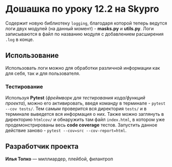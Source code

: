# Дошашка по уроку 12.2 на Skypro
Содержит новую библиотеку `logging`, благодаря которой теперь ведутся логи двух модулей (на данный момент) - 
**masks.py** и **utils.py**. Логи записываются в файл по названию модуля с добавлением расширения `.log` в конце.

## Использование
Использовать логи можно для обработки различной информации как для себя, так и для пользователя.

### Тестирование
Используя **Pytest** (_фреймворк для тестирования кода/функций проекта_), можно его активировать, введя команду в
терминале - `pytest --cov tests/`. Тем самым проверится вся директория `tests/` и в терминале выведется вся информация
о них. Также можно заглянуть в директорию `htmlcov/` и обнаружить там файл `index.html`, в котором уже
продемонстрированы весь **code coverage** тестов. Запустить данное действие заново - 
`pytest --cov=src --cov-report=html`.

## Разработчик проекта
**Илья Топко** — миллиардер, плейбой, филантроп